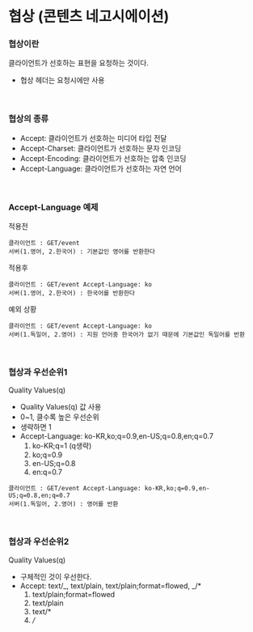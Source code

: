 # 협상 (콘텐츠 네고시에이션)

### 협상이란

클라이언트가 선호하는 표현을 요청하는 것이다.

- 협상 헤더는 요청시에만 사용

<br>

### 협상의 종류

- Accept: 클라이언트가 선호하는 미디어 타입 전달
- Accept-Charset: 클라이언트가 선호하는 문자 인코딩
- Accept-Encoding: 클라이언트가 선호하는 압축 인코딩
- Accept-Language: 클라이언트가 선호하는 자연 언어

<br>

### Accept-Language 예제

적용전

```
클라이언트 : GET/event
서버(1.영어, 2.한국어) : 기본값인 영어를 반환한다
```

적용후

```
클라이언트 : GET/event Accept-Language: ko
서버(1.영어, 2.한국어) : 한국어를 반환한다
```

예외 상황

```
클라이언트 : GET/event Accept-Language: ko
서버(1.독일어, 2.영어) : 지원 언어중 한국어가 없기 때문에 기본값인 독일어를 반환
```

<br>

### 협상과 우선순위1

Quality Values(q)

- Quality Values(q) 값 사용
- 0~1, 클수록 높은 우선순위
- 생략하면 1
- Accept-Language: ko-KR,ko;q=0.9,en-US;q=0.8,en;q=0.7
  1. ko-KR;q=1 (q생략)
  2. ko;q=0.9
  3. en-US;q=0.8
  4. en:q=0.7

```
클라이언트 : GET/event Accept-Language: ko-KR,ko;q=0.9,en-US;q=0.8,en;q=0.7
서버(1.독일어, 2.영어) : 영어를 반환
```

<br>

### 협상과 우선순위2

Quality Values(q)

- 구체적인 것이 우선한다.
- Accept: text/_, text/plain, text/plain;format=flowed, _/\*
  1. text/plain;format=flowed
  2. text/plain
  3. text/\*
  4. _/_

